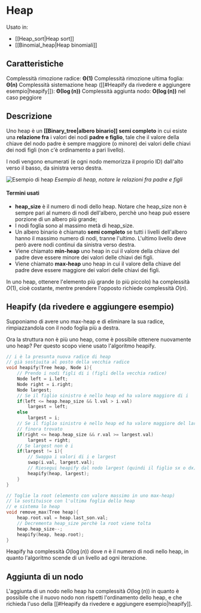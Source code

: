 # Heap
Usato in:
- [[Heap_sort|Heap sort]]
- [[Binomial_heap|Heap binomiali]]

## Caratteristiche
Complessità rimozione radice:  $\boldsymbol{\Theta(1)}$
Complessità rimozione ultima foglia: $\boldsymbol{\Theta(n)}$
Complessità sistemazione heap ([[#Heapify da rivedere e aggiungere esempio|heapify]]): $\boldsymbol{\Theta(\log(n))}$
Complessità aggiunta nodo: $\boldsymbol{O(\log(n))}$ nel caso peggiore

## Descrizione
Uno heap è un **[[Binary_tree|albero binario]] semi completo** in cui esiste una **relazione fra** i valori dei nodi **padre e figlio**, tale che il valore della chiave del nodo padre è sempre maggiore (o minore) dei valori delle chiavi dei nodi figli (non c'è ordinamento a pari livello).

I nodi vengono enumerati (e ogni nodo memorizza il proprio ID) dall'alto verso il basso, da sinistra verso destra.

![Esempio di heap](https://i0.wp.com/sir.unl.edu/portal/bios/Binary-Heap-1b08b627.png)
*Esempio di heap, notare le relazioni fra padre e figli*

#### Termini usati
- **heap_size** è il numero di nodi dello heap. Notare che heap_size non è sempre pari al numero di nodi dell'albero, perchè uno heap può essere porzione di un albero più grande;
- I nodi foglia sono al massimo metà di heap_size.
- Un albero binario è chiamato **semi completo** se tutti i livelli dell'albero hanno il massimo numero di nodi, tranne l'ultimo. L'ultimo livello deve però avere nodi continui da sinistra verso destra.
- Viene chiamato **min-heap** uno heap in cui il valore della chiave del padre deve essere minore dei valori delle chiavi dei figli.
- Viene chiamato **max-heap** uno heap in cui il valore della chiave del padre deve essere maggiore dei valori delle chiavi dei figli.

In uno heap, ottenere l'elemento più grande (o più piccolo) ha complessità $O(1)$, cioè costante, mentre prendere l'opposto richiede complessità $O(n)$.

## Heapify (da rivedere e aggiungere esempio)
Supponiamo di avere uno max-heap e di eliminare la sua radice, rimpiazzandola con il nodo foglia più a destra. 

Ora la struttura non è più uno heap, come è possibile ottenere nuovamente uno heap?
Per questo scopo viene usato l'algoritmo heapify.

````c
// i è la presunta nuova radice di heap
// già sostiuita al posto della vecchia radice
void heapify(Tree heap, Node i){
	// Prendo i nodi figli di i (figli della vecchia radice)
	Node left = i.left;
	Node right = i.right;
	Node largest;
	// Se il figlio sinistro è nello heap ed ha valore maggiore di i
	if(left <= heap.heap_size && l.val > i.val)
		largest = left;
	else
		largest = i;
	// Se il figlio sinistro è nello heap ed ha valore maggiore del largest
	// finora trovato
	if(right <= heap.heap_size && r.val >= largest.val)
		largest = right;
	// Se largest non è i
	if(largest != i){
		// Swappa i valori di i e largest
		swap(i.val, largest.val);
		// Riesegui heapify dal nodo largest (quindi il figlio sx o dx)
		heapify(heap, largest);	
	}
}

// Toglie la root (elemento con valore massimo in uno max-heap)
// la sostituisce con l'ultima foglia dello heap
// e sistema lo heap
void remove_max(Tree heap){
	heap.root.val = heap.last_son.val;
	// Decrementa heap_size perchè la root viene tolta
	heap.heap_size--;
	heapify(heap, heap.root);
}
````

Heapify ha complessità $O(\log(n))$ dove $n$ è il numero di nodi nello heap, in quanto l'algoritmo scende di un livello ad ogni iterazione.

## Aggiunta di un nodo
L'aggiunta di un nodo nello heap ha complessità $O(\log(n))$ in quanto è possibile che il nuovo nodo non rispetti l'ordinamento dello heap, e che richieda l'uso della [[#Heapify da rivedere e aggiungere esempio|heapify]].